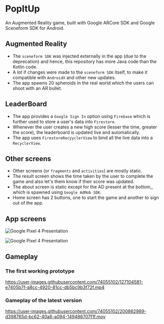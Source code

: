 # PopItUp

An Augmented Reality game, built with Google ARCore SDK and Google Sceneform SDK for Android.

## Augmented Reality
 - The `sceneform SDK` was injected externally in the app (due to the deprecation) and hence, this repository has more Java code than the Kotlin code.
 - A lot if changes were made to the `sceneform SDK` itself, to make it compatible with `AndroidX` and other new updates.
 - The app spawns 20 spheroids in the real world which the users can shoot with an AR bullet.

## LeaderBoard
 - The app provides a `Google Sign In` option using `Firebase` which is further used to store a user's data into `Firestore`.
 - Whenever the user creates a new high score (lesser the time, greater the score), the leaderboard is updated live and automatically.
 - The app uses `FirestoreRecyyclerView` to bind all the live data into a `RecyclerView`.

## Other screens
 - Other screens (or `fragments` and `activities`) are mostly static.
 - The result screen shows the time taken by the user to complete the game and also let's them know if their score was updated.
 - The about screen is static except for the AD present at the bottom,, which is spawned using `Google AdMob SDK`.
 - Home screen has 2 buttons, one to start the game and another to sign out of the app.

## App screens

![Google Pixel 4 Presentation](https://user-images.githubusercontent.com/74055102/127057273-f463bc09-7fad-4757-bacc-25c1b6876d2e.png)

![Google Pixel 4 Presentation](https://user-images.githubusercontent.com/74055102/226313004-267198aa-8d72-4f64-a784-0ad0c8f771af.jpg)


## Gameplay

### The first working prototype


https://user-images.githubusercontent.com/74055102/127104581-e7405b7f-a8cc-4920-81cc-db5bc9b3f72f.mp4


### Gameplay of the latest version


https://user-images.githubusercontent.com/74055102/200862989-d398765d-bc62-40a6-a094-149486707f1f.mov





